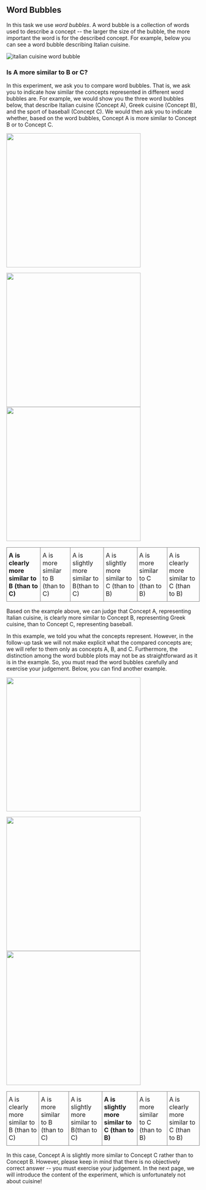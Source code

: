 ## Word Bubbles

In this task we use _word bubbles_. A word bubble is a collection of words used to describe a concept --
the larger the size of the bubble, the more important the word is for the described concept.
For example, below you can see a word bubble describing Italian cuisine.

![italian cuisine word bubble]($$www$$/instructions/italian_cuisine.png)

### Is A more similar to B or C?

In this experiment, we ask you to compare word bubbles. That is, we ask you to indicate how similar
the concepts represented in different word bubbles are. For example, we would show you the three
word bubbles below, that describe Italian cuisine (Concept A), Greek cuisine (Concept B), and
the sport of baseball (Concept C). We would then ask you to indicate whether, based on the
word bubbles, Concept A is more similar to Concept B or to Concept C.

<p float="left" margin-left=200px >
  <img src="$$www$$/instructions/italian_cuisine.png" width="350" />
</p>

<p float="left">
  <img src="$$www$$/instructions/greek_cuisine.png" width="350" />
  <img src="$$www$$/instructions/baseball.png" width="350" />
</p>

<style type="text/css">
.tg  {border-collapse:collapse;border-spacing:0;}
.tg td{border-color:black;border-style:solid;border-width:1px;overflow:hidden;padding:10px 5px;word-break:normal;}
.tg th{border-color:black;border-style:solid;border-width:1px;overflow:hidden;padding:10px 5px;word-break:normal;}
.tg .tg-0pky{border-color:inherit;text-align:left;vertical-align:top}
</style>
<table class="tg">
<thead>
  <tr>
    <td class="tg-0pky"><strong>A is clearly more similar to B (than to C)</strong></td>
    <td class="tg-0pky">A is more similar to B (than to C)</td>
    <td class="tg-0pky">A is slightly more similar to B(than to C)</td>
    <td class="tg-0pky">A is slightly more similar to C (than to B)</td>
    <td class="tg-0pky">A is more similar to C (than to B)</td>
    <td class="tg-0pky">A is clearly more similar to C (than to B)</td>
  </tr>
</thead>
</table>


Based on the example above, we can judge that Concept A, representing Italian cuisine, is clearly more similar to Concept B, representing Greek cuisine, than to Concept C, representing baseball.

In this example, we told you what the concepts represent. However, in the follow-up task we will not make explicit what the compared concepts are; we will refer to them only as concepts A, B, and C. Furthermore, the distinction among the word bubble plots may not be as straightforward as it is in the example. So, you must read the word bubbles carefully and exercise your judgement. Below, you can find another example.

<p float="left" margin-left=200px >
  <img src="$$www$$/instructions/italian_cuisine.png" width="350" />
</p>

<p float="left">
  <img src="$$www$$/instructions/greek_cuisine.png" width="350" />
  <img src="$$www$$/instructions/mediterranean_cuisine.png" width="350" />
</p>

<style type="text/css">
.tg  {border-collapse:collapse;border-spacing:0;}
.tg td{border-color:black;border-style:solid;border-width:1px;overflow:hidden;padding:10px 5px;word-break:normal;}
.tg th{border-color:black;border-style:solid;border-width:1px;overflow:hidden;padding:10px 5px;word-break:normal;}
.tg .tg-0pky{border-color:inherit;text-align:left;vertical-align:top}
</style>
<table class="tg">
<thead>
  <tr>
    <td class="tg-0pky">A is clearly more similar to B (than to C)</td>
    <td class="tg-0pky">A is more similar to B (than to C)</td>
    <td class="tg-0pky">A is slightly more similar to B(than to C)</td>
    <td class="tg-0pky"><strong>A is slightly more similar to C (than to B)</strong></td>
    <td class="tg-0pky">A is more similar to C (than to B)</td>
    <td class="tg-0pky">A is clearly more similar to C (than to B)</td>
  </tr>
</thead>
</table>


In this case, Concept A is slightly more similar to Concept C rather than to Concept B. However, please keep in mind that there is no objectively correct answer -- you must exercise your judgement. In the next page, we will introduce the content of the experiment, which is unfortunately not about cuisine!